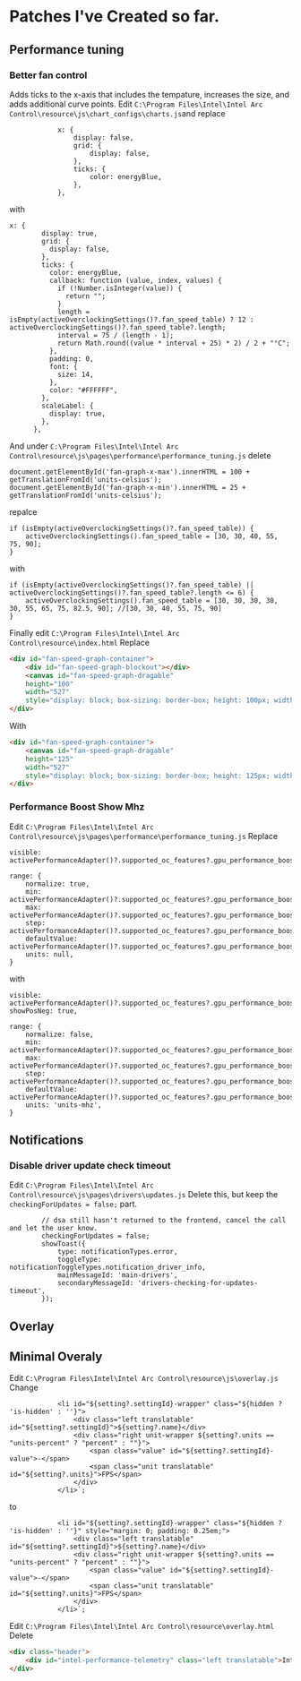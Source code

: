 # Patches I've Created so far.

## Performance tuning

### Better fan control

Adds ticks to the x-axis that includes the tempature, increases the size, and adds additional curve points.
Edit `C:\Program Files\Intel\Intel Arc Control\resource\js\chart_configs\charts.js`and replace
```JS
            x: {
                display: false,
                grid: {
                    display: false,
                },
                ticks: {
                    color: energyBlue,
                },
            },
```
with
```JS
x: {
        display: true,
        grid: {
          display: false,
        },
        ticks: {
          color: energyBlue,
          callback: function (value, index, values) {
            if (!Number.isInteger(value)) {
              return "";
            }
            length = isEmpty(activeOverclockingSettings()?.fan_speed_table) ? 12 : activeOverclockingSettings()?.fan_speed_table?.length;
            interval = 75 / (length - 1);
            return Math.round((value * interval + 25) * 2) / 2 + "°C";
          },
          padding: 0,
          font: {
            size: 14,
          },
          color: "#FFFFFF",
        },
        scaleLabel: {
          display: true,
        },
      },
```
And under `C:\Program Files\Intel\Intel Arc Control\resource\js\pages\performance\performance_tuning.js`
delete
```JS
document.getElementById('fan-graph-x-max').innerHTML = 100 + getTranslationFromId('units-celsius');
document.getElementById('fan-graph-x-min').innerHTML = 25 + getTranslationFromId('units-celsius');
```
repalce 
```JS
if (isEmpty(activeOverclockingSettings()?.fan_speed_table)) {
    activeOverclockingSettings().fan_speed_table = [30, 30, 40, 55, 75, 90];
}
```
with
```JS
if (isEmpty(activeOverclockingSettings()?.fan_speed_table) || activeOverclockingSettings()?.fan_speed_table?.length <= 6) {
    activeOverclockingSettings().fan_speed_table = [30, 30, 30, 30, 30, 55, 65, 75, 82.5, 90]; //[30, 30, 40, 55, 75, 90]
}
```

Finally edit `C:\Program Files\Intel\Intel Arc Control\resource\index.html`
Replace
```HTML
<div id="fan-speed-graph-container">
    <div id="fan-speed-graph-blockout"></div>
    <canvas id="fan-speed-graph-dragable"
    height="100"
    width="527"
    style="display: block; box-sizing: border-box; height: 100px; width: 527px; touch-action: none; -webkit-tap-highlight-color: rgba(0, 0, 0, 0); transform: translateZ(10px);"></canvas>
</div>
```
With
```HTML
<div id="fan-speed-graph-container">
    <canvas id="fan-speed-graph-dragable"
    height="125"
    width="527"
    style="display: block; box-sizing: border-box; height: 125px; width: 527px; touch-action: none; -webkit-tap-highlight-color: rgba(0, 0, 0, 0); transform: translateZ(10px);"></canvas>
</div>
```

### Performance Boost Show Mhz

Edit `C:\Program Files\Intel\Intel Arc Control\resource\js\pages\performance\performance_tuning.js`
Replace
```JS
visible: activePerformanceAdapter()?.supported_oc_features?.gpu_performance_boost?.bSupported,
        
range: {
    normalize: true,
    min: activePerformanceAdapter()?.supported_oc_features?.gpu_performance_boost?.min,
    max: activePerformanceAdapter()?.supported_oc_features?.gpu_performance_boost?.max,
    step: activePerformanceAdapter()?.supported_oc_features?.gpu_performance_boost?.step,
    defaultValue: activePerformanceAdapter()?.supported_oc_features?.gpu_performance_boost?.default,
    units: null,
}
```
with
```JS
visible: activePerformanceAdapter()?.supported_oc_features?.gpu_performance_boost?.bSupported,
showPosNeg: true,
        
range: {
    normalize: false,
    min: activePerformanceAdapter()?.supported_oc_features?.gpu_performance_boost?.min,
    max: activePerformanceAdapter()?.supported_oc_features?.gpu_performance_boost?.max,
    step: activePerformanceAdapter()?.supported_oc_features?.gpu_performance_boost?.step,
    defaultValue: activePerformanceAdapter()?.supported_oc_features?.gpu_performance_boost?.default,
    units: 'units-mhz',
}
```

## Notifications

### Disable driver update check timeout
Edit `C:\Program Files\Intel\Intel Arc Control\resource\js\pages\drivers\updates.js`
Delete this, but keep the `checkingForUpdates = false;` part.
```JS
        // dsa still hasn't returned to the frontend, cancel the call and let the user know.
        checkingForUpdates = false;
        showToast({
            type: notificationTypes.error,
            toggleType: notificationToggleTypes.notification_driver_info,
            mainMessageId: 'main-drivers',
            secondaryMessageId: 'drivers-checking-for-updates-timeout',
        });
```

## Overlay

## Minimal Overaly
Edit `C:\Program Files\Intel\Intel Arc Control\resource\js\overlay.js`
Change
```JS
            <li id="${setting?.settingId}-wrapper" class="${hidden ? 'is-hidden' : ''}">
                <div class="left translatable" id="${setting?.settingId}">${setting?.name}</div>
                <div class="right unit-wrapper ${setting?.units == "units-percent" ? "percent" : ""}">
                    <span class="value" id="${setting?.settingId}-value">-</span>
                    <span class="unit translatable" id="${setting?.units}">FPS</span>
                </div>
            </li>`;
```
to
```JS
            <li id="${setting?.settingId}-wrapper" class="${hidden ? 'is-hidden' : ''}" style="margin: 0; padding: 0.25em;">
                <div class="left translatable" id="${setting?.settingId}">${setting?.name}</div>
                <div class="right unit-wrapper ${setting?.units == "units-percent" ? "percent" : ""}">
                    <span class="value" id="${setting?.settingId}-value">-</span>
                    <span class="unit translatable" id="${setting?.units}">FPS</span>
                </div>
            </li>`;
```

Edit `C:\Program Files\Intel\Intel Arc Control\resource\overlay.html`
Delete
```HTML
<div class="header">
    <div id="intel-performance-telemetry" class="left translatable">Intel&reg; Performance Telemetry</div>
</div>
```